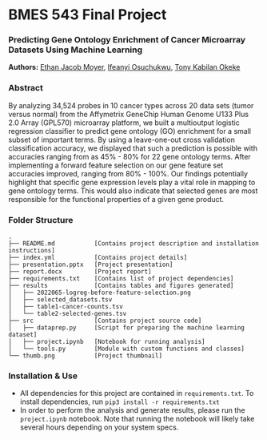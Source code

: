 # BMES 543 Final Project

### Predicting Gene Ontology Enrichment of Cancer Microarray Datasets Using Machine Learning

**Authors:** [Ethan Jacob Moyer](mailto:ejm374@drexel.edu), [Ifeanyi Osuchukwu](mailto:imo27@drexel.edu), [Tony Kabilan Okeke](mailto:tko35@drexel.edu)

### Abstract

By analyzing 34,524 probes in 10 cancer types across 20 data sets (tumor versus 
normal) from the Affymetrix GeneChip Human Genome U133 Plus 2.0 Array (GPL570) 
microarray platform, we built a multioutput logistic regression classifier to 
predict gene ontology (GO) enrichment for a small subset of important terms. 
By using a leave-one-out cross validation classification accuracy, we displayed 
that such a prediction is possible with accuracies ranging from as 45% - 80% for 
22  gene ontology terms.  After implementing a forward feature selection on our 
gene feature set accuracies improved, ranging from 80% - 100%. Our findings 
potentially highlight that specific gene expression levels play a vital role in 
mapping to gene ontology terms. This would also indicate that selected genes are 
most responsible for the functional properties of a given gene product.

### Folder Structure

```
.
├── README.md           [Contains project description and installation instructions]
├── index.yml           [Contains project details]
├── presentation.pptx   [Project presentation]
├── report.docx         [Project report]
├── requirements.txt    [Contains list of project dependencies]
├── results             [Contains tables and figures generated]
│   ├── 2022065-logreg-before-feature-selection.png
│   ├── selected_datasets.tsv
│   ├── table1-cancer-counts.tsv
│   └── table2-selected-genes.tsv
├── src                 [Contains project source code]
│   ├── dataprep.py     [Script for preparing the machine learning dataset]
│   ├── project.ipynb   [Notebook for running analysis]
│   └── tools.py        [Module with custom functions and classes]
└── thumb.png           [Project thumbnail]
```

### Installation & Use

- All dependencies for this project are contained in `requirements.txt`. To 
  install dependencies, run `pip3 install -r requirements.txt`
- In order to perform the analysis and generate results, please run the 
  `project.ipynb` notebook. Note that running the notebook will likely take 
  several hours depending on your system specs.